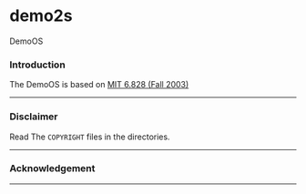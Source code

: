 demo2s
======

DemoOS


### Introduction

The DemoOS is based on [MIT 6.828 \(Fall 2003\)](http://dspace.mit.edu/bitstream/handle/1721.1/37331/6-828Fall2003/OcwWeb/Electrical-Engineering-and-Computer-Science/6-828Fall2003/CourseHome/index.htm)  

-------

### Disclaimer

Read The `COPYRIGHT` files in the directories.

-------

### Acknowledgement


-------
